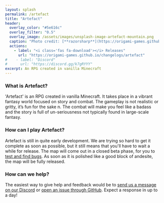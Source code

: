 ```yaml
---
layout: splash
permalink: /artefact
title: "Artefact"
header:
  overlay_color: "#5e616c"
  overlay_filter: "0.5"
  overlay_image: /assets/images/unsplash-image-artefact-mountain.png
  caption: "Photo credit: [**razorsharp**](https://origami-games.github.io/team#razorsharp)"
  actions:
    - label: "<i class='fas fa-download'></i> Releases"
      url: "https://origami-games.github.io/changelogs/artefact"
#    - label: "Discord"
#      url: "https://discord.gg/k7gRYYY"
excerpt: An RPG created in vanilla Minecraft
---
```


### What is Artefact?
'Artefact' is an RPG created in vanilla Minecraft. It takes place in a vibrant fantasy world focused on story and combat. The gameplay is not realistic or gritty, it’s fun for the sake n. The combat will make you feel like a badass and the story is full of un-seriousness not typically found in large-scale fantasy.

### How can I play Artefact?
Artefact is still in quite early development. We are trying so hard to get it complete as soon as possible, but it still means that you'll have to wait a while for release. The map will come out in a closed beta phase, for you to [test and find bugs](https://github.com/origami-games/artefact/issues). As soon as it is polished like a good block of andesite, the map will be fully released.

### How can we help?
The easiest way to give help and feedback would be to [send us a message on our Discord](https://discord.gg/k7gRYYY) or [open an issue through GitHub](https://github.com/origami-games/artefact/issues/new/choose). Expect a response in up to a day!
